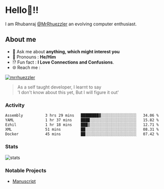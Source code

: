 
  
  
# Hello:wave:!!
I am Rhubanraj [@MrRhuezzler](https://github.com/MrRhuezzler) an evolving computer enthusiast.

## About me
<!-- - :sparkles: I'm currently working on [**de-viz**](https://github.com/MrRhuezzler/de-viz) -->
<!-- - :sparkles: Previously worked in [**Journal Management System**](https://manuscript.psgtech.ac.in) -->
<!-- - :book: I'm currently learning **Microservices Architecture** -->
- :speech_balloon: Ask me about **anything, which might interest you**
- :man: Pronouns : **He/Him**
- :interrobang: Fun fact : **I Love Connections and Confusions**.
- :globe_with_meridians: Reach me :  
  
[![mrrhuezzler](https://img.shields.io/badge/LinkedIn-0077B5?style=for-the-badge&logo=linkedin&logoColor=white)](https://www.linkedin.com/in/mrrhuezzler/)
<!--
### Interesting things, I found :bangbang:
-->
<!--
## Skills

## Drop a, Hi !
-->

<!-- 
Quotes
>  Always we overestimate the amount of work we can do in a day,  
>  and underestimate the amount we can do in our lifetime.
-->

> As a self taught developer, I learnt to say  
> 'I don't know about this yet, But I will figure it out'

### Activity
<!--START_SECTION:waka-->

```txt
Assembly          3 hrs 29 mins   ████████▓░░░░░░░░░░░░░░░░   34.06 %
YAML              1 hr 37 mins    ████░░░░░░░░░░░░░░░░░░░░░   15.82 %
Ezhil             1 hr 18 mins    ███▒░░░░░░░░░░░░░░░░░░░░░   12.71 %
XML               51 mins         ██░░░░░░░░░░░░░░░░░░░░░░░   08.31 %
Docker            45 mins         ██░░░░░░░░░░░░░░░░░░░░░░░   07.42 %
```

<!--END_SECTION:waka-->

### Stats
![stats](https://github-readme-streak-stats.herokuapp.com/?user=MrRhuezzler)

### Notable Projects
- [Manuscript](https:://manuscript.psgtech.ac.in)

